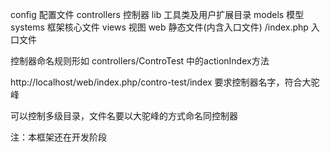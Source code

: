 config 配置文件
controllers 控制器
lib  工具类及用户扩展目录
models 模型
systems 框架核心文件
views 视图
web 静态文件(内含入口文件)
    /index.php 入口文件

控制器命名规则形如
controllers/ControTest 中的actionIndex方法

http://localhost/web/index.php/contro-test/index
要求控制器名字，符合大驼峰

可以控制多级目录，文件名要以大驼峰的方式命名同控制器



注：本框架还在开发阶段